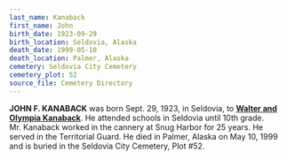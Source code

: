 ```yaml
---
last_name: Kanaback
first_name: John
birth_date: 1923-09-29
birth_location: Seldovia, Alaska
death_date: 1999-05-10
death_location: Palmer, Alaska
cemetery: Seldovia City Cemetery
cemetery_plot: 52
source_file: Cemetery Directory
---
```

**JOHN F. KANABACK** was born Sept. 29, 1923, in Seldovia, to [**Walter and Olympia
Kanaback**](./Kanaback_Walter_Sr.md). He attended schools in Seldovia until 10th
grade. Mr. Kanaback worked in the cannery at Snug Harbor for 25 years.
He served in the Territorial Guard. He died in Palmer, Alaska on May 10, 1999 and is buried in the Seldovia City Cemetery, Plot #52.





